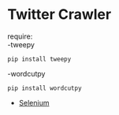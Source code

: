 # Twitter Crawler
require:<br>
-tweepy
```
pip install tweepy
```
-wordcutpy
```
pip install wordcutpy
```
- [Selenium](https://pypi.org/project/selenium/)